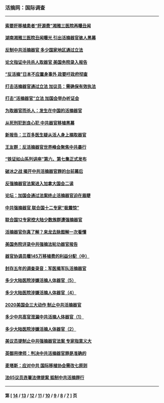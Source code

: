 ### 活摘网：国际调查
---
#### [索要肝移植患者“肝源费”湘雅三医院再曝丑闻](../../pages/nf5947/n14055320.md?10210430) 
#### [湖南湘雅三医院丑闻曝光 引出活摘器官骇人黑幕](../../pages/nf5947/n14051847.md?10210430) 
#### [反制中共活摘器官 多少国家地区通过立法](../../pages/nf5947/n14009863.md?10210430) 
#### [论文指证中共杀人取器官 美国务院录入报告](../../pages/nf5947/n13999890.md?10210430) 
#### [“反活摘”日本不应置身事外 政要吁政府彻查](../../pages/nf5947/n13971188.md?10210430) 
#### [打击活摘器官通过立法 加议员：需确保有效执法](../../pages/nf5947/n13886356.md?10210430) 
#### [打击“活摘器官”立法 加国会举办听证会](../../pages/nf5947/n13869362.md?10210430) 
#### [为取器官而杀人：发生在中国的活摘器官](../../pages/nf5947/n13794731.md?10210430) 
#### [从死刑犯到良心犯 中共器官移植黑幕](../../pages/nf5947/n13764669.md?10210430) 
#### [新报告：三百多医生疑从活人身上摘取器官](../../pages/nf5947/n13703044.md?10210430) 
#### [王友群：反活摘器官世界峰会聚焦中共暴行](../../pages/nf5947/n13250738.md?10210430) 
#### [“铁证如山系列讲座”第六、第七集正式发布](../../pages/nf5947/n13106287.md?10210430) 
#### [破冰之战 揭开中共活摘器官罪的台前幕后](../../pages/nf5947/n13082457.md?10210430) 
#### [反强摘器官法案进入加拿大国会二读](../../pages/nf5947/n13033450.md?10210430) 
#### [论坛：加国会通过法案终止活摘器官迫在眉睫](../../pages/nf5947/n13029839.md?10210430) 
#### [中共强摘器官 联合国十二专家“极震惊”](../../pages/nf5947/n13024313.md?10210430) 
#### [联合国12专家控大陆少数族群遭强摘器官](../../pages/nf5947/n13023877.md?10210430) 
#### [活摘器官你真了解？来龙去脉图解一次看懂](../../pages/nf5947/n13013820.md?10210430) 
#### [美国务院详录中共强摘法轮功器官报告](../../pages/nf5947/n12944519.md?10210430) 
#### [器官协调员曝145万移植费的利益分配（中）](../../pages/nf5947/n12894547.md?10210430) 
#### [封存五年的调查录音：军医揭军队活摘器官](../../pages/nf5947/n12798692.md?10210430) 
#### [多少大陆医院涉嫌活摘人体器官（5）](../../pages/nf5947/n12768383.md?10210430) 
#### [多少大陆医院涉嫌活摘人体器官（4）](../../pages/nf5947/n12664434.md?10210430) 
#### [2020美国会三大动作 制止中共活摘器官](../../pages/nf5947/n12682004.md?10210430) 
#### [多少中共高官泄漏中共活摘人体器官（1）](../../pages/nf5947/n12671234.md?10210430) 
#### [多少大陆医院涉嫌活摘人体器官（2）](../../pages/nf5947/n12655589.md?10210430) 
#### [美议员提制止中共强摘器官法案 专家指意义大](../../pages/nf5947/n12630561.md?10210430) 
#### [英御用律师：判决中共活摘器官罪是准确的](../../pages/nf5947/n12580740.md?10210430) 
#### [麦塔斯：应对中共 国际移植协会需改七原则](../../pages/nf5947/n12514711.md?10210430) 
#### [法65议员连署法律提案 抵制中共活摘罪行](../../pages/nf5947/n12437047.md?10210430) 

---
#### 第 [ [14](./14.md?10210430) / [13](./13.md?10210430) / [12](./12.md?10210430) / [11](./11.md?10210430) / [10](./10.md?10210430) / [9](./9.md?10210430) / [8](./8.md?10210430) / [7](./7.md?10210430) ] 页
